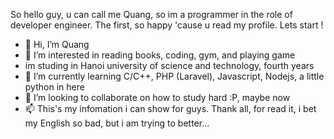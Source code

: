 So hello guy, u can call me Quang, so im a programmer in the role of developer engineer. The first, so happy 'cause u read my profile. Lets start !
- 👋 Hi, I’m Quang
- 👀 I’m interested in reading books, coding, gym, and playing game
- im studing in Hanoi university of science and technology, fourth years
- 🌱 I’m currently learning C/C++, PHP (Laravel), Javascript, Nodejs, a little python in here
- 💞️ I’m looking to collaborate on how to study hard :P, maybe now
- 📫 This's my infomation i can show for guys. Thank all, for read it, i bet my English so bad, but i am trying to better...

